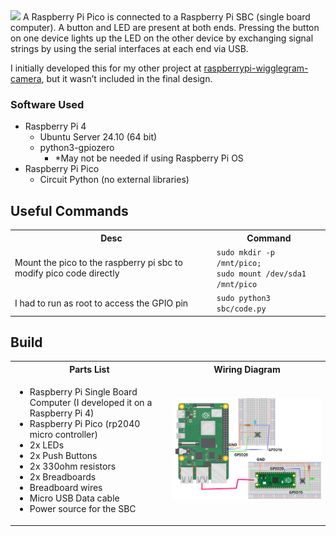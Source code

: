<img src="res/vid.gif" width="600px"/>
A Raspberry Pi Pico is connected to a Raspberry Pi SBC (single board computer). A button and LED are present at both ends. Pressing the button on one device lights up the LED on the other device by exchanging signal strings by using the serial interfaces at each end via USB.

I initially developed this for my other project at [raspberrypi-wigglegram-camera](https://github.com/indiekiwi/raspberrypi-wigglegram-camera), but it wasn’t included in the final design.

### Software Used
- Raspberry Pi 4  
  - Ubuntu Server 24.10 (64 bit)
  - python3-gpiozero
     - *May not be needed if using Raspberry Pi OS
- Raspberry Pi Pico
  - Circuit Python (no external libraries)

## Useful Commands
<table>
  <tr>
    <th>Desc</th>
    <th>Command</th>
  </tr>
  <tr>
    <td>Mount the pico to the raspberry pi sbc to modify pico code directly</td>
    <td>
      <code>sudo mkdir -p /mnt/pico;
sudo mount /dev/sda1 /mnt/pico</code>
    </td>
</td>
  </tr>
  <tr>
    <td>I had to run as root to access the GPIO pin</td>
    <td><code>sudo python3 sbc/code.py</code></td>
  </tr>
</table>

## Build
<table>
  <tr>
    <th>Parts List</th>
    <th>Wiring Diagram</th>
  </tr>
  <tr>
    <td>
      <ul>
        <li>Raspberry Pi Single Board Computer (I developed it on a Raspberry Pi 4)</li>
        <li>Raspberry Pi Pico (rp2040 micro controller)</li>
        <li>2x LEDs</li>
        <li>2x Push Buttons</li>
        <li>2x 330ohm resistors</li>
        <li>2x Breadboards</li>
        <li>Breadboard wires</li>
        <li>Micro USB Data cable</li>
        <li>Power source for the SBC</li>
      </ul>
    </td>
    <td><img src="res/diagram.png" width="600px"/></td>
  </tr>
</table>
